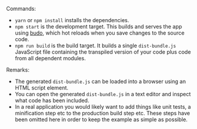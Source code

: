Commands:
* `yarn` or `npm install` installs the dependencies.
* `npm start` is the development target. This builds and serves the app using
  [budo](https://github.com/mattdesl/budo), which hot reloads when you save
  changes to the source code.
* `npm run build` is the build target. It builds a single `dist-bundle.js`
  JavaScript file containing the transpiled version of your code plus code
  from all dependent modules.

Remarks:
* The generated `dist-bundle.js` can be loaded into a browser using an HTML script
  element.
* You can open the generated `dist-bundle.js` in a text editor and inspect what code
  has been included.
* In a real application you would likely want to add things like unit tests,
  a minification step etc to the production build step etc.
  These steps have been omitted here in order to keep the example as simple as
  possible.
